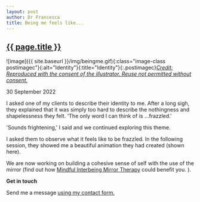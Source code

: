 ```yaml
---
layout: post
author: Dr Francesca
title: Being me feels like...
---
```


 <h2 class="postheader"><a href="{{ site.baseurl }}{{ page.url }}">{{ page.title }}</a></h2>


![image]({{ site.baseurl }}/img/beingme.gif){:class="image-class postimagec"}{:alt="Identity"}{:title="Identity"}{:.postimagec}*<a href="">Credit: Reproduced with the consent of the illustrator. Reuse not permitted without consent.</a>*




<p class="blogdate">30 September 2022</p>


I asked one of my clients to describe their identity to me. After a long sigh, they explained that it was simply too hard to describe the nothingness and shapelessness they felt. 'The only word I can think of is ...frazzled.'

'Sounds frightening,' I said and we continued exploring this theme.

I asked them to observe what it feels like to be frazzled. In the following session, they showed me a beautiful animation they had created (shown here).

We are now working on building a cohesive sense of self with the use of the mirror (find out how <a href="https://drfrancesca.co.uk/2020/05/25/Try-mirror-therapy.html">Mindful Interbeing Mirror Therapy</a> could benefit you. ).

<strong>Get in touch</strong>

Send me a message <a href="https://drfrancesca.co.uk/contact">using my contact form.</a>
